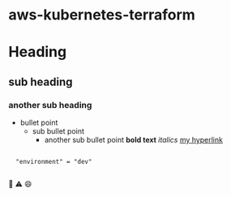 # aws-kubernetes-terraform

# Heading
## sub heading
### another sub heading
- bullet point
  - sub bullet point
    - another sub bullet  point
**bold text**
_italics_
[my hyperlink](https://www.google.com/)
```hcl
 
  "environment" = "dev"  
  
```
:memo:
:warning:
:smile:
